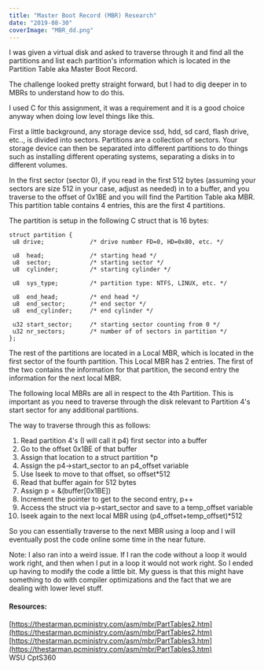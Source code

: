 ```yaml
---
title: "Master Boot Record (MBR) Research"
date: "2019-08-30"
coverImage: "MBR_dd.png"
---
```


I was given a virtual disk and asked to traverse through it and find all the partitions and list each partition's information which is located in the Partition Table aka Master Boot Record.

The challenge looked pretty straight forward, but I had to dig deeper in to MBRs to understand how to do this.

I used C for this assignment, it was a requirement and it is a good choice anyway when doing low level things like this.

First a little background, any storage device ssd, hdd, sd card, flash drive, etc.., is divided into sectors. Partitions are a collection of sectors. Your storage device can then be separated into different partitions to do things such as installing different operating systems, separating a disks in to different volumes.

In the first sector (sector 0), if you read in the first 512 bytes (assuming your sectors are size 512 in your case, adjust as needed) in to a buffer, and you traverse to the offset of 0x1BE and you will find the Partition Table aka MBR. This partition table contains 4 entries, this are the first 4 partitions.

The partition is setup in the following C struct that is 16 bytes:

```
struct partition {
 u8 drive;             /* drive number FD=0, HD=0x80, etc. */

 u8  head;             /* starting head */
 u8  sector;           /* starting sector */
 u8  cylinder;         /* starting cylinder */

 u8  sys_type;         /* partition type: NTFS, LINUX, etc. */

 u8  end_head;         /* end head */
 u8  end_sector;       /* end sector */
 u8  end_cylinder;     /* end cylinder */

 u32 start_sector;     /* starting sector counting from 0 */
 u32 nr_sectors;       /* number of of sectors in partition */
};
```

The rest of the partitions are located in a Local MBR, which is located in the first sector of the fourth partition. This Local MBR has 2 entries. The first of the two contains the information for that partition, the second entry the information for the next local MBR.

The following local MBRs are all in respect to the 4th Partition. This is important as you need to traverse through the disk relevant to Partition 4's start sector for any additional partitions.

The way to traverse through this as follows:

1. Read partition 4's (I will call it p4) first sector into a buffer
2. Go to the offset 0x1BE of that buffer
3. Assign that location to a struct partition \*p
4. Assign the p4->start\_sector to an p4\_offset variable
5. Use lseek to move to that offset, so offset\*512
6. Read that buffer again for 512 bytes
7. Assign p = &(buffer\[0x1BE\])
8. Increment the pointer to get to the second entry, p++
9. Access the struct via p->start\_sector and save to a temp\_offset variable
10. lseek again to the next local MBR using (p4\_offset+temp\_offset)\*512

So you can essentially traverse to the next MBR using a loop and I will eventually post the code online some time in the near future.

Note: I also ran into a weird issue. If I ran the code without a loop it would work right, and then when I put in a loop it would not work right. So I ended up having to modify the code a little bit. My guess is that this might have something to do with compiler optimizations and the fact that we are dealing with lower level stuff.

#### Resources:

[https://thestarman.pcministry.com/asm/mbr/PartTables2.htm](https://thestarman.pcministry.com/asm/mbr/PartTables2.htm)  
[https://thestarman.pcministry.com/asm/mbr/PartTables3.htm](https://thestarman.pcministry.com/asm/mbr/PartTables3.htm)  
WSU CptS360
